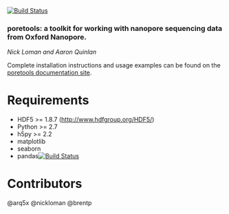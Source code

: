 [![Build Status](https://travis-ci.org/skbrimer/poretools.svg?branch=master)](https://travis-ci.org/skbrimer/poretools)

### poretools: a toolkit for working with nanopore sequencing data from Oxford Nanopore.

*Nick Loman and Aaron Quinlan*

Complete installation instructions and usage examples can be found on the [poretools documentation site](http://poretools.readthedocs.org).

Requirements
===================
- HDF5 >= 1.8.7 (http://www.hdfgroup.org/HDF5/)
- Python >= 2.7
- h5py >= 2.2
- matplotlib
- seaborn
- pandas[![Build Status](https://travis-ci.org/skbrimer/poretools.svg?branch=master)](https://travis-ci.org/skbrimer/poretools)

Contributors
============
@arq5x
@nickloman
@brentp
